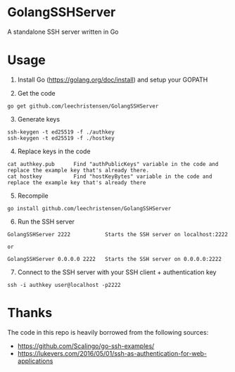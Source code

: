 # GolangSSHServer
A standalone SSH server written in Go

# Usage
1) Install Go (https://golang.org/doc/install) and setup your GOPATH

2) Get the code
```
go get github.com/leechristensen/GolangSSHServer
```
3) Generate keys
```
ssh-keygen -t ed25519 -f ./authkey
ssh-keygen -t ed25519 -f ./hostkey
```
4) Replace keys in the code
```
cat authkey.pub      Find "authPublicKeys" variable in the code and replace the example key that's already there. 
cat hostkey          Find "hostKeyBytes" variable in the code and replace the example key that's already there
```
5) Recompile
```
go install github.com/leechristensen/GolangSSHServer
```
6) Run the SSH server
```
GolangSSHServer 2222           Starts the SSH server on localhost:2222

or

GolangSSHServer 0.0.0.0 2222   Starts the SSH server on 0.0.0.0:2222
```
7) Connect to the SSH server with your SSH client + authentication key
```
ssh -i authkey user@localhost -p2222
```

# Thanks
The code in this repo is heavily borrowed from the following sources:
* https://github.com/Scalingo/go-ssh-examples/
* https://lukevers.com/2016/05/01/ssh-as-authentication-for-web-applications

